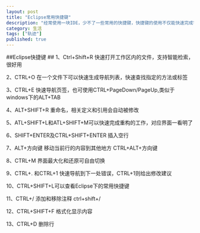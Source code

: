 ```yaml
---
layout: post
title: "Eclipse常用快捷键"
description: "经常使用一块IDE，少不了一些常用的快捷键，快捷键的使用不仅能快速完成需要的工作，也是一个专业码农的必备技能，当然不长使用时就会慢慢忘记，还是要在日常使用中经常使用，才能烂于心中的记忆下来"
category: 生活
tags: ["轨迹"]
published: true
---
```



##Eclipse快捷键 ##
1、Ctrl+Shift+R  快速打开工作区内的文件，支持智能检索，很好用

2、CTRL+O 在一个文件下可以快速生成导航列表，快速查找指定的方法或标签

3、CTRL+E  快速导航页签，也可使用CTRL+PageDown/PageUp,类似于windows下的ALT+TAB

4、ALT+SHIFT+R 重命名，相关定义和引用会自动被修改

5、ATL+SHIFT+L和ATL+SHIFT+M可以快速完成重构的工作，对应界面一看明了

6、SHIFT+ENTER及CTRL+SHIFT+ENTER 插入空行

7、ALT+方向键 移动当前行的内容到其他地方 CTRL+ALT+方向键

8、CTRL+M 界面最大化和还原可自由切换

9、CTRL+. 和CTRL+1 快速导航到下一处错误，CTRL+1则给出修改建议

10、CTRL+SHIFT+L可以查看Eclipse下的常用快捷键

11、CTRL+/ 添加和移除注释 ctrl+shift+/

12、CTRL+SHIFT+F  格式化显示内容

13、CTRL+D 删除行





